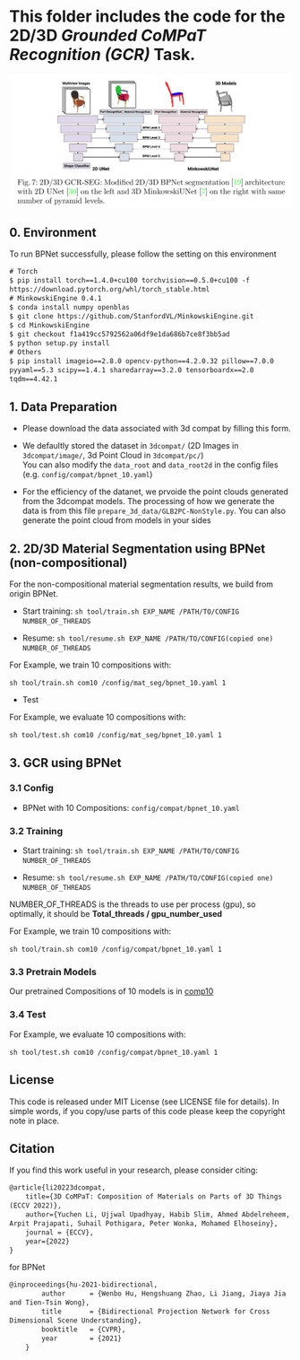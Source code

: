 # This folder includes the code for the 2D/3D *Grounded CoMPaT Recognition (GCR)* Task.

![image](./imgs/fig_GCR.png)
## 0. Environment
To run BPNet successfully, please follow the setting on this environment
```
# Torch
$ pip install torch==1.4.0+cu100 torchvision==0.5.0+cu100 -f https://download.pytorch.org/whl/torch_stable.html
# MinkowskiEngine 0.4.1
$ conda install numpy openblas
$ git clone https://github.com/StanfordVL/MinkowskiEngine.git
$ cd MinkowskiEngine
$ git checkout f1a419cc5792562a06df9e1da686b7ce8f3bb5ad
$ python setup.py install
# Others
$ pip install imageio==2.8.0 opencv-python==4.2.0.32 pillow==7.0.0 pyyaml==5.3 scipy==1.4.1 sharedarray==3.2.0 tensorboardx==2.0 tqdm==4.42.1
```

## 1. Data Preparation
- Please download the data associated with 3d compat by filling this form. 
- We defaultly stored the dataset in `3dcompat/` (2D Images in `3dcompat/image/`, 3d Point Cloud in `3dcompat/pc/`)  
You can also modify the `data_root` and `data_root2d` in the config files (e.g. `config/compat/bpnet_10.yaml`)

- For the efficiency of the datanet, we prvoide the point clouds generated from the 3dcompat models. The processing of how we generate the data is from this file `prepare_3d_data/GLB2PC-NonStyle.py`. You can also generate the point cloud from models in your sides
## 2. 2D/3D Material Segmentation using BPNet (non-compositional)

For the non-compositional material segmentation results, we build from origin BPNet.

- Start training:
```sh tool/train.sh EXP_NAME /PATH/TO/CONFIG NUMBER_OF_THREADS```

- Resume: 
```sh tool/resume.sh EXP_NAME /PATH/TO/CONFIG(copied one) NUMBER_OF_THREADS```

For Example, we train 10 compositions with:

```sh tool/train.sh com10 /config/mat_seg/bpnet_10.yaml 1```

- Test

For Example, we evaluate 10 compositions with:

```sh tool/test.sh com10 /config/mat_seg/bpnet_10.yaml 1```

## 3. GCR using BPNet

### 3.1 Config
- BPNet with 10 Compositions: ```config/compat/bpnet_10.yaml``` 

[//]: # (- BPNet with 50 Compositions: ```config/compat/bpnet_50.yaml``` )

### 3.2 Training



- Start training:
```sh tool/train.sh EXP_NAME /PATH/TO/CONFIG NUMBER_OF_THREADS```

- Resume: 
```sh tool/resume.sh EXP_NAME /PATH/TO/CONFIG(copied one) NUMBER_OF_THREADS```

NUMBER_OF_THREADS is the threads to use per process (gpu), so optimally, it should be **Total_threads / gpu_number_used**


For Example, we train 10 compositions with:

```sh tool/train.sh com10 /config/compat/bpnet_10.yaml 1```

### 3.3 Pretrain Models

Our pretrained Compositions of 10 models is in [comp10](https://drive.google.com/file/d/1PXzUXTcEd4AfzCyjFz-13s76FdljsG5p/view?usp=sharing)


[//]: # (Our pretrained Compositions of 50 models is in:)

[//]: # (https://drive.google.com/file/d/1u7CkloqHEkezFuUBnZQRnbxdW420Xgug/view?usp=sharing)

### 3.4 Test

For Example, we evaluate  10 compositions with:

```sh tool/test.sh com10 /config/compat/bpnet_10.yaml 1```

<div id="Mark"></div>


## License
This code is released under MIT License (see LICENSE file for details). In simple words, if you copy/use parts of this code please keep the copyright note in place.


## Citation
If you find this work useful in your research, please consider citing:

```
@article{li20223dcompat,
    title={3D CoMPaT: Composition of Materials on Parts of 3D Things (ECCV 2022)},
    author={Yuchen Li, Ujjwal Upadhyay, Habib Slim, Ahmed Abdelreheem, Arpit Prajapati, Suhail Pothigara, Peter Wonka, Mohamed Elhoseiny},
    journal = {ECCV},
    year={2022}
}
```
for BPNet

```
@inproceedings{hu-2021-bidirectional,
        author      = {Wenbo Hu, Hengshuang Zhao, Li Jiang, Jiaya Jia and Tien-Tsin Wong},
        title       = {Bidirectional Projection Network for Cross Dimensional Scene Understanding},
        booktitle   = {CVPR},
        year        = {2021}
    }
```